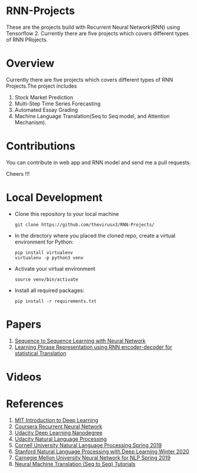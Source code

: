 # RNN-Projects

These are the projects build with Recurrent Neural Network(RNN) using Tensorflow 2. Currently there are five projects 
which covers different types of RNN PRojects.

# Overview
 Currently there are five projects  which covers different types of RNN Projects.The project includes 
 1. Stock Market Prediction
 2. Multi-Step Time Series Forecasting
 3. Automated Essay Grading
 4. Machine Language Translation(Seq to Seq model, and Attention Mechanism). 

# Contributions
You can contribute in web app and RNN model and send me a pull requests.

Cheers !!!


# Local Development
* Clone this repository to your local machine
  ```shell
  git clone https://github.com/thevirusx3/RNN-Projects/
  ```

* In the directory where you placed the cloned repo, create a virtual environment for Python:
  ```shell
  pip install virtualenv 
  virtualenv -p python3 venv
  ```
* Activate your virtual environment
  ```shell
  source venv/bin/activate
  ```

* Install all required packages:
  ```shell
  pip install -r requirements.txt
  ```



# Papers
1. [Sequence to Sequence Learning with Neural Network](https://papers.nips.cc/paper/5346-sequence-to-sequence-learning-with-neural-networks.pdf)
 2. [Learning Phrase Representation using RNN encoder-decoder for statistical Translation](http://emnlp2014.org/papers/pdf/EMNLP2014179.pdf)
 
 
 
# Videos

# References
1. [MIT Introduction to Deep Learning](http://introtodeeplearning.com/)
2. [Coursera Recurrent Neural Network](https://www.coursera.org/learn/nlp-sequence-models)
3. [Udacity Deep Learning Nanodegree](https://www.udacity.com/course/deep-learning-nanodegree--nd101)
4. [Udacity Natural Language Processing](https://www.udacity.com/course/natural-language-processing-nanodegree--nd892)
5. [Cornell University Natural Language Processing Spring 2019](https://www.cs.cornell.edu/courses/cs5740/2019sp/schedule.html)
6. [Stanford Natural Language Processing with Deep Learning Winter 2020](http://web.stanford.edu/class/cs224n/)
7. [Carnegie Mellon University Neural Network for NLP Spring 2019](http://phontron.com/class/nn4nlp2019/schedule/contextual-representation.html)
8. [Neural Machine Translation (Seq to Seq) Tutorials](https://github.com/tensorflow/nmt)
